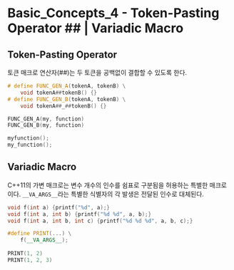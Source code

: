 # Basic_Concepts_4 - Token-Pasting Operator ## | Variadic Macro

## Token-Pasting Operator ##

토큰 매크로 연산자(##)는 두 토큰을 공백없이 결합할 수 있도록 한다.

```cpp
# define FUNC_GEN_A(tokenA, tokenB) \
    void tokenA##tokenB() {}
# define FUNC_GEN_B(tokenA, tokenB) \
    void tokenA##_##tokenB() {}

FUNC_GEN_A(my, function)
FUNC_GEN_B(my, function)

myfunction();
my_function();
```

## Variadic Macro

C++11의 가변 매크로는 변수 개수의 인수를 쉼표로 구분됨을 허용하는 특별한 매크로이다.
`__VA_ARGS__`라는 특별한 식별자의 각 발생은 전달된 인수로 대체된다.

```cpp
void f(int a) {printf("%d", a);}
void f(int a, int b) {printf("%d %d", a, b);}
void f(int a, int b, int c) {printf("%d %d %d", a, b, c);}

#define PRINT(...) \
    f(__VA_ARGS__);
    
PRINT(1, 2)
PRINT(1, 2, 3)
```